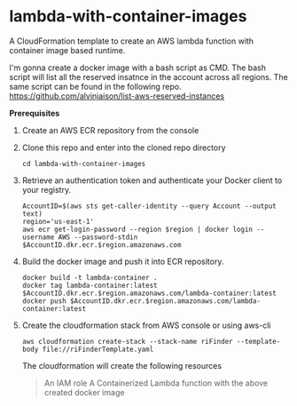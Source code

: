 # lambda-with-container-images
A CloudFormation template to create an AWS lambda function with container image based runtime. 

I'm gonna create a docker image with a bash script as CMD. The bash script will list all the reserved insatnce in the account across all regions. The same script can be found in the following repo.
https://github.com/alvinjaison/list-aws-reserved-instances

**Prerequisites**

1. Create an AWS ECR repository from the console
2. Clone this repo and enter into the cloned repo directory
   ```
   cd lambda-with-container-images
   ```
3. Retrieve an authentication token and authenticate your Docker client to your registry.
   ```
   AccountID=$(aws sts get-caller-identity --query Account --output text)
   region='us-east-1'
   aws ecr get-login-password --region $region | docker login --username AWS --password-stdin $AccountID.dkr.ecr.$region.amazonaws.com
   ```
5. Build the docker image and push it into ECR repository. 
   ```
   docker build -t lambda-container .
   docker tag lambda-container:latest $AccountID.dkr.ecr.$region.amazonaws.com/lambda-container:latest
   docker push $AccountID.dkr.ecr.$region.amazonaws.com/lambda-container:latest
   ```
4. Create the cloudformation stack from AWS console or using aws-cli
   ```
   aws cloudformation create-stack --stack-name riFinder --template-body file://riFinderTemplate.yaml
   ```
   
   The cloudformation will create the following resources
   > An IAM role
   > A Containerized Lambda function with the above created docker image
